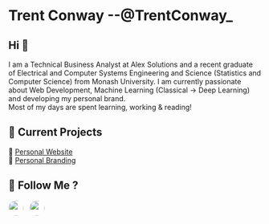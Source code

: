 # Trent Conway --@TrentConway_

## Hi 👋

I am a Technical Business Analyst at Alex Solutions and a recent graduate of Electrical and Computer Systems Engineering and Science (Statistics and Computer Science) from Monash University. I am currently passionate about Web Development, Machine Learning (Classical -> Deep Learning) and developing my personal brand.   
Most of my days are spent learning, working & reading!

## 🎒 Current Projects
  🌱  [Personal Website](https://github.com/TrentConway/Website)   
  🌱  [Personal Branding]()  

## 💬 Follow Me ?

<a href="https://twitter.com/TrentConway_"><img style=" border-radius: 50%;" height="30" src="https://github.com/stephenajulu/WaylonWalker/blob/main/icon/twitter.png?raw=true"></a>&nbsp;&nbsp;
<a href="https://www.linkedin.com/in/trent-conway-090903123/"><img style=" border-radius: 50%;" height="30" src="https://github.com/stephenajulu/WaylonWalker/blob/main/icon/linkedin.png?raw=true"></a>